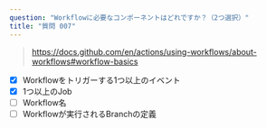 ```yaml
---
question: "Workflowに必要なコンポーネントはどれですか？（2つ選択）"
title: "質問 007"
---
```


> https://docs.github.com/en/actions/using-workflows/about-workflows#workflow-basics
- [x] Workflowをトリガーする1つ以上のイベント
- [x] 1つ以上のJob
- [ ] Workflow名
- [ ] Workflowが実行されるBranchの定義